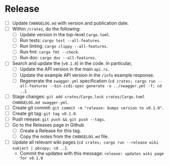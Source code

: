 # Release

  * [ ] Update `CHANGELOG.md` with version and publication date.
  * [ ] Within `/crates`, do the following:
    * [ ] Update version in the top-level `Cargo.toml`.
    * [ ] Run tests: `cargo test --all-features`.
    * [ ] Run linting: `cargo clippy --all-features`.
    * [ ] Run fmt: `cargo fmt --check`.
    * [ ] Run doc: `cargo doc --all-features`.
  * [ ] Search and update the (`v0.1.0`) in the code. In particular,
      * [ ] Update the API version in the main `api.rs`.
      * [ ] Update the example API version in the `/info` example response.
      * [ ] Regenerate the `swagger.yml` specification (`cd crates; cargo run
        --all-features --bin ccdi-spec generate -o ../swagger.yml -f; cd ..`).
  * [ ] Stage changes: `git add crates/Cargo.lock crates/Cargo.toml CHANGELOG.md
    swagger.yml`.
  * [ ] Create git commit: `git commit -m "release: bumps version to v0.1.0"`.
  * [ ] Create git tag: `git tag v0.1.0`.
  * [ ] Push release: `git push && git push --tags`.
  * [ ] Go to the Releases page in Github
    * [ ] Create a Release for this tag.
    * [ ] Copy the notes from the `CHANGELOG.md` file.
  * [ ] Update all relevant wiki pages (`cd crates; cargo run --release wiki
    subject | pbcopy; cd ..`).
    * Commit the updates with this message: `release: updates wiki page for
      v0.1.0`
